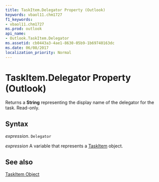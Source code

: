 ```yaml
---
title: TaskItem.Delegator Property (Outlook)
keywords: vbaol11.chm1727
f1_keywords:
- vbaol11.chm1727
ms.prod: outlook
api_name:
- Outlook.TaskItem.Delegator
ms.assetid: cb0443a3-4ae1-8630-05b9-1b69740163dc
ms.date: 06/08/2017
localization_priority: Normal
---
```



# TaskItem.Delegator Property (Outlook)

Returns a  **String** representing the display name of the delegator for the task. Read-only.


## Syntax

_expression_. `Delegator`

_expression_ A variable that represents a [TaskItem](./Outlook.TaskItem.md) object.


## See also


[TaskItem Object](Outlook.TaskItem.md)

